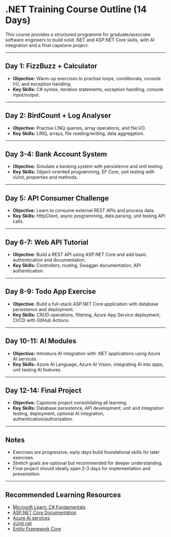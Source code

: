 # .NET Training Course Outline (14 Days)

This course provides a structured programme for graduate/associate software engineers to build solid .NET and ASP.NET Core skills, with AI integration and a final capstone project.

---

## Day 1: FizzBuzz + Calculator
- **Objective:** Warm-up exercises to practise loops, conditionals, console I/O, and exception handling.
- **Key Skills:** C# syntax, iteration statements, exception handling, console input/output.

---

## Day 2: BirdCount + Log Analyser
- **Objective:** Practise LINQ queries, array operations, and file I/O.
- **Key Skills:** LINQ, arrays, file reading/writing, data aggregation.

---

## Day 3-4: Bank Account System
- **Objective:** Simulate a banking system with persistence and unit testing.
- **Key Skills:** Object-oriented programming, EF Core, unit testing with xUnit, properties and methods.

---

## Day 5: API Consumer Challenge
- **Objective:** Learn to consume external REST APIs and process data.
- **Key Skills:** HttpClient, async programming, data parsing, unit testing API calls.

---

## Day 6-7: Web API Tutorial
- **Objective:** Build a REST API using ASP.NET Core and add basic authentication and documentation.
- **Key Skills:** Controllers, routing, Swagger documentation, API authentication.

---

## Day 8-9: Todo App Exercise
- **Objective:** Build a full-stack ASP.NET Core application with database persistence and deployment.
- **Key Skills:** CRUD operations, filtering, Azure App Service deployment, CI/CD with GitHub Actions.

---

## Day 10-11: AI Modules
- **Objective:** Introduce AI integration with .NET applications using Azure AI services.
- **Key Skills:** Azure AI Language, Azure AI Vision, integrating AI into apps, unit testing AI features.

---

## Day 12-14: Final Project
- **Objective:** Capstone project consolidating all learning.
- **Key Skills:** Database persistence, API development, unit and integration testing, deployment, optional AI integration, authentication/authorisation.

---

## Notes
- Exercises are progressive; early days build foundational skills for later exercises.
- Stretch goals are optional but recommended for deeper understanding.
- Final project should ideally span 2-3 days for implementation and presentation.

---

## Recommended Learning Resources
- [Microsoft Learn: C# Fundamentals](https://learn.microsoft.com/en-us/dotnet/csharp/fundamentals/)
- [ASP.NET Core Documentation](https://learn.microsoft.com/en-us/aspnet/core/)
- [Azure AI services](https://azure.microsoft.com/en-us/products/ai-services/)
- [xUnit.net](https://xunit.net/)
- [Entity Framework Core](https://learn.microsoft.com/en-us/ef/core/)
